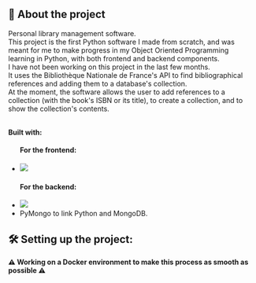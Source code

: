 <h2> 📖 About the project </h2>
Personal library management software. 
<br>This project is the first Python software I made from scratch, and was meant for me to make progress in my Object Oriented Programming learning in Python, with both frontend and backend components.
<br>I have not been working on this project in the last few months.
<br>It uses the Bibliothèque Nationale de France's API to find bibliographical references and adding them to a database's collection. 
<br>At the moment, the software allows the user to add references to a collection (with the book's ISBN or its title), to create a collection, and to show the collection's contents.

<br><b> Built with: </b>
<ul>
  <h4>For the frontend:</h4>
  <li><img src="https://img.shields.io/badge/Qt-41CD52?style=for-the-badge&logo=qt&logoColor=white"></li>
  <h4>For the backend:</h4>
  <li><img src="https://img.shields.io/badge/MongoDB-4EA94B?style=for-the-badge&logo=mongodb&logoColor=white"</li> 
  <li>PyMongo to link Python and MongoDB.</li>
</ul>

<h2> 🛠️ Setting up the project:</h2>
<b> ⚠️ Working on a Docker environment to make this process as smooth as possible ⚠️</b>
